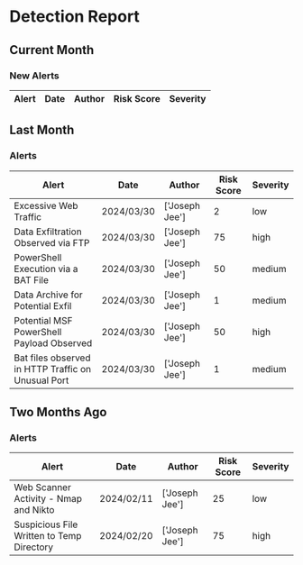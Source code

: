 # Detection Report
## Current Month
### New Alerts

| Alert | Date | Author | Risk Score | Severity |
| --- | --- | --- | --- | --- |
## Last Month
### Alerts

| Alert | Date | Author | Risk Score | Severity |
| --- | --- | --- | --- | --- |
|Excessive Web Traffic|2024/03/30|['Joseph Jee']|2|low|
|Data Exfiltration Observed via FTP|2024/03/30|['Joseph Jee']|75|high|
|PowerShell Execution via a BAT File|2024/03/30|['Joseph Jee']|50|medium|
|Data Archive for Potential Exfil|2024/03/30|['Joseph Jee']|1|medium|
|Potential MSF PowerShell Payload Observed|2024/03/30|['Joseph Jee']|50|high|
|Bat files observed in HTTP Traffic on Unusual Port |2024/03/30|['Joseph Jee']|1|medium|
## Two Months Ago
### Alerts

| Alert | Date | Author | Risk Score | Severity |
| --- | --- | --- | --- | --- |
|Web Scanner Activity - Nmap and Nikto|2024/02/11|['Joseph Jee']|25|low|
|Suspicious File Written to Temp Directory|2024/02/20|['Joseph Jee']|75|high|

